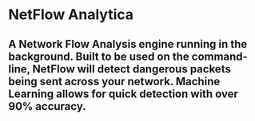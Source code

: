 # NetFlow Analytica
## A Network Flow Analysis engine running in the background. Built to be used on the command-line, NetFlow will detect dangerous packets being sent across your network. Machine Learning allows for quick detection with over 90% accuracy.
